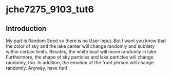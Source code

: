 # jche7275_9103_tut6
## Introduction
My part is Random Seed so there is no User Input.
But I want you know that the color of sky and the lake center will change randomly and subtlety within certain limits.
Besides, the white boat will move randomly in lake.
Furthermore, the shape of sky particles and lake particles will change randomly, too. 
In addition, the emotion of the front person will change randomly.
Anyway, have fun!
